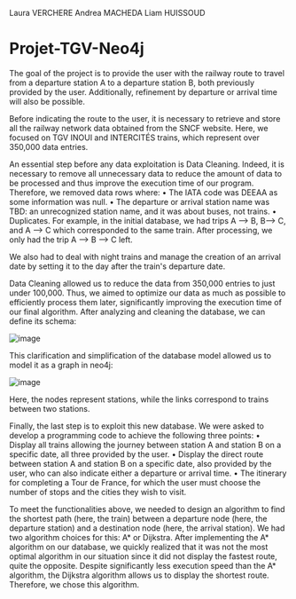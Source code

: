 Laura VERCHERE
Andrea MACHEDA
Liam HUISSOUD

# Projet-TGV-Neo4j

The goal of the project is to provide the user with the railway route to travel from a departure station A to a departure station B, both previously provided by the user. Additionally, refinement by departure or arrival time will also be possible.

Before indicating the route to the user, it is necessary to retrieve and store all the railway network data obtained from the SNCF website. Here, we focused on TGV INOUI and INTERCITÉS trains, which represent over 350,000 data entries.

An essential step before any data exploitation is Data Cleaning. Indeed, it is necessary to remove all unnecessary data to reduce the amount of data to be processed and thus improve the execution time of our program. Therefore, we removed data rows where:
  • The IATA code was DEEAA as some information was null.
  • The departure or arrival station name was TBD: an unrecognized station name, and it was about buses, not trains.
  • Duplicates. For example, in the initial database, we had trips A —> B, B—> C, and A —> C which corresponded to the same train. After processing, we only had the trip A —> B —> C left.

We also had to deal with night trains and manage the creation of an arrival date by setting it to the day after the train's departure date.

Data Cleaning allowed us to reduce the data from 350,000 entries to just under 100,000. Thus, we aimed to optimize our data as much as possible to efficiently process them later, significantly improving the execution time of our final algorithm. After analyzing and cleaning the database, we can define its schema:

![image](https://github.com/DumeM2b/Projet-TGV-No4j/assets/163656850/85147224-5070-43f5-b962-1f51c469d049)

This clarification and simplification of the database model allowed us to model it as a graph in neo4j:

![image](https://github.com/DumeM2b/Projet-TGV-No4j/assets/163656850/0ecae49a-f934-446d-b79d-ee0f39e193ee)

Here, the nodes represent stations, while the links correspond to trains between two stations.

Finally, the last step is to exploit this new database. We were asked to develop a programming code to achieve the following three points:
  • Display all trains allowing the journey between station A and station B on a specific date, all three provided by the user.
  • Display the direct route between station A and station B on a specific date, also provided by the user, who can also indicate either a departure or arrival time.
  • The itinerary for completing a Tour de France, for which the user must choose the number of stops and the cities they wish to visit.

To meet the functionalities above, we needed to design an algorithm to find the shortest path (here, the train) between a departure node (here, the departure station) and a destination node (here, the arrival station). We had two algorithm choices for this: A* or Dijkstra.
After implementing the A* algorithm on our database, we quickly realized that it was not the most optimal algorithm in our situation since it did not display the fastest route, quite the opposite. Despite significantly less execution speed than the A* algorithm, the Dijkstra algorithm allows us to display the shortest route. Therefore, we chose this algorithm.





